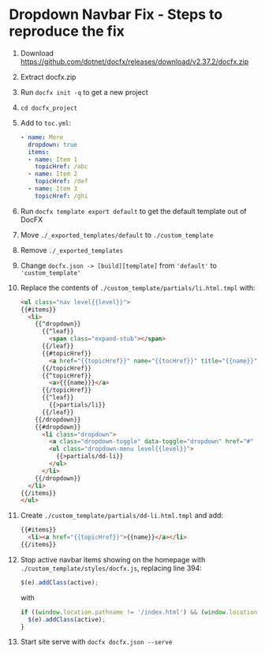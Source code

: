 # Dropdown Navbar Fix - Steps to reproduce the fix

1.  Download https://github.com/dotnet/docfx/releases/download/v2.37.2/docfx.zip
2.  Extract docfx.zip
3.  Run `docfx init -q` to get a new project
4.  `cd docfx_project`
5.  Add to `toc.yml`:

    ```YAML
    - name: More
      dropdown: true
      items:
      - name: Item 1
        topicHref: /abc
      - name: Item 2
        topicHref: /def
      - name: Item 3
        topicHref: /ghi
    ```
6.  Run `docfx template export default` to get the default template out of DocFX
7.  Move `./_exported_templates/default` to `./custom_template`
8.  Remove `./_exported_templates`
9.  Change `docfx.json -> [build][template]` from `'default'` to `'custom_template'`
10. Replace the contents of `./custom_template/partials/li.html.tmpl` with:

    ```html
    <ul class="nav level{{level}}">
    {{#items}}
      <li>
        {{^dropdown}}
          {{^leaf}}
            <span class="expand-stub"></span>
          {{/leaf}}
          {{#topicHref}}
            <a href="{{topicHref}}" name="{{tocHref}}" title="{{name}}">{{name}}</a>
          {{/topicHref}}
          {{^topicHref}}
            <a>{{{name}}}</a>
          {{/topicHref}}
          {{^leaf}}
            {{>partials/li}}
          {{/leaf}}
        {{/dropdown}}
        {{#dropdown}}
          <li class="dropdown">
            <a class="dropdown-toggle" data-toggle="dropdown" href="#" role="button" aria-haspopup="true" aria-expanded="false">{{name}} <span class="caret"></span></a>
            <ul class="dropdown-menu level{{level}}">
              {{>partials/dd-li}}
            </ul>
          </li>
        {{/dropdown}}
      </li>
    {{/items}}
    </ul>
    ```
11. Create `./custom_template/partials/dd-li.html.tmpl` and add:

    ```html
    {{#items}}
      <li><a href="{{topicHref}}">{{name}}</a></li>
    {{/items}}
    ```
12. Stop active navbar items showing on the homepage with `./custom_template/styles/docfx.js`, replacing line 394:

    ```js
    $(e).addClass(active);
    ```

    with

    ```js
    if ((window.location.pathname != '/index.html') && (window.location.pathname != '/')) {
      $(e).addClass(active);
    }
    ```

13. Start site serve with `docfx docfx.json --serve`
